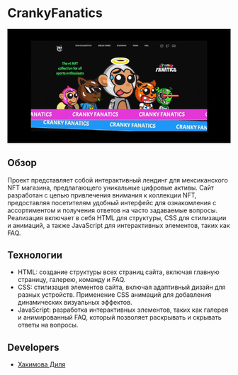 # CrankyFanatics
![](https://github.com/eexxiist/CrankyFanatics/blob/main/cranky.gif)
## Обзор

Проект представляет собой интерактивный лендинг для мексиканского NFT магазина, предлагающего уникальные цифровые активы. Сайт разработан с целью привлечения внимания к коллекции NFT, предоставляя посетителям удобный интерфейс для ознакомления с ассортиментом и получения ответов на часто задаваемые вопросы. Реализация включает в себя HTML для структуры, CSS для стилизации и анимаций, а также JavaScript для интерактивных элементов, таких как FAQ.

## Технологии

+ HTML: создание структуры всех страниц сайта, включая главную страницу, галерею, команду и FAQ.
+ CSS: стилизация элементов сайта, включая адаптивный дизайн для разных устройств. Применение CSS анимаций для добавления динамических визуальных эффектов.
+ JavaScript: разработка интерактивных элементов, таких как галерея и анимированный FAQ, который позволяет раскрывать и скрывать ответы на вопросы.

## Developers

- [Хакимова Диля](https://github.com/eexxiist)
